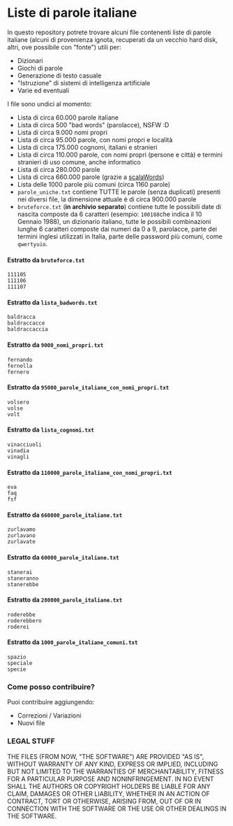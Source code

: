 # Liste di parole italiane

In questo repository potrete trovare alcuni file contenenti liste di parole italiane (alcuni di provenienza ignota, recuperati da un vecchio hard disk, altri, ove possibile con "fonte") utili per:

* Dizionari
* Giochi di parole
* Generazione di testo casuale
* "Istruzione" di sistemi di intelligenza artificiale
* Varie ed eventuali

I file sono undici al momento:

* Lista di circa 60.000 parole italiane
* Lista di circa 500 "bad words" (parolacce), NSFW :D
* Lista di circa 9.000 nomi propri
* Lista di circa 95.000 parole, con nomi propri e località
* Lista di circa 175.000 cognomi, italiani e stranieri
* Lista di circa 110.000 parole, con nomi propri (persone e città) e termini stranieri di uso comune, anche informatico
* Lista di circa 280.000 parole
* Lista di circa 660.000 parole (grazie a [scalaWords](https://github.com/pazqo/scalaWords))
* Lista delle 1000 parole più comuni (circa 1160 parole)
* `parole_uniche.txt` contiene TUTTE le parole (senza duplicati) presenti nei diversi file, la dimensione attuale è di circa 900.000 parole
* `bruteforce.txt` (**in archivio separato**) contiene tutte le possibili date di nascita composte da 6 caratteri (esempio: `100188`che indica il 10 Gennaio 1988), un dizionario italiano, tutte le possibili combinazioni lunghe 6 caratteri composte dai numeri da 0 a 9, parolacce, parte dei termini inglesi utilizzati in Italia, parte delle password più  comuni, come `qwertyuio`.


#### Estratto da `bruteforce.txt`

```
111105
111106
111107
```

#### Estratto da `lista_badwords.txt`

```
baldracca
baldraccacce
baldraccaccia
```

#### Estratto da `9000_nomi_propri.txt`

```
fernando
fernella
fernero
```

#### Estratto da `95000_parole_italiane_con_nomi_propri.txt`

```
volsero
volse
volt
```

#### Estratto da `lista_cognomi.txt`

```
vinacciuoli
vinadia
vinagli
```

#### Estratto da `110000_parole_italiane_con_nomi_propri.txt`

```
eva
faq
fsf
```

#### Estratto da `660000_parole_italiane.txt`

```
zurlavamo
zurlavano
zurlavate
```

#### Estratto da `60000_parole_italiane.txt`

```
stanerai
staneranno
stanerebbe
```
#### Estratto da ``280000_parole_italiane.txt``

```
roderebbe
roderebbero
roderei
```

#### Estratto da ``1000_parole_italiane_comuni.txt``

```
spazio
speciale
specie
```

### Come posso contribuire?

Puoi contribuire aggiungendo:

* Correzioni / Variazioni
* Nuovi file

### LEGAL STUFF

THE FILES (FROM NOW, "THE SOFTWARE") ARE PROVIDED "AS IS", WITHOUT WARRANTY OF ANY KIND, EXPRESS OR IMPLIED, INCLUDING BUT NOT LIMITED TO THE WARRANTIES OF MERCHANTABILITY,
FITNESS FOR A PARTICULAR PURPOSE AND NONINFRINGEMENT. IN NO EVENT SHALL THE AUTHORS OR COPYRIGHT HOLDERS BE LIABLE FOR ANY CLAIM, DAMAGES OR OTHER LIABILITY,
WHETHER IN AN ACTION OF CONTRACT, TORT OR OTHERWISE, ARISING FROM, OUT OF OR IN CONNECTION WITH THE SOFTWARE OR THE USE OR OTHER DEALINGS IN THE SOFTWARE.

